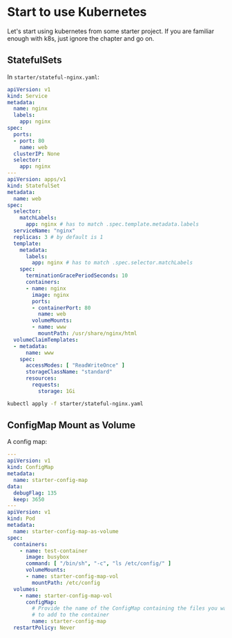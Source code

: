 # Start to use Kubernetes

Let's start using kubernetes from some starter project. If you are familiar enough with k8s, just ignore the chapter and go on.

## StatefulSets

In `starter/stateful-nginx.yaml`:

```yaml
apiVersion: v1
kind: Service
metadata:
  name: nginx
  labels:
    app: nginx
spec:
  ports:
  - port: 80
    name: web
  clusterIP: None
  selector:
    app: nginx
---
apiVersion: apps/v1
kind: StatefulSet
metadata:
  name: web
spec:
  selector:
    matchLabels:
      app: nginx # has to match .spec.template.metadata.labels
  serviceName: "nginx"
  replicas: 3 # by default is 1
  template:
    metadata:
      labels:
        app: nginx # has to match .spec.selector.matchLabels
    spec:
      terminationGracePeriodSeconds: 10
      containers:
      - name: nginx
        image: nginx
        ports:
        - containerPort: 80
          name: web
        volumeMounts:
        - name: www
          mountPath: /usr/share/nginx/html
  volumeClaimTemplates:
  - metadata:
      name: www
    spec:
      accessModes: [ "ReadWriteOnce" ]
      storageClassName: "standard"
      resources:
        requests:
          storage: 1Gi
```

```sh
kubectl apply -f starter/stateful-nginx.yaml
```

## ConfigMap Mount as Volume

A config map:

```yaml
---
apiVersion: v1
kind: ConfigMap
metadata:
  name: starter-config-map
data:
  debugFlag: 135
  keep: 3650
---
apiVersion: v1
kind: Pod
metadata:
  name: starter-config-map-as-volume
spec:
  containers:
    - name: test-container
      image: busybox
      command: [ "/bin/sh", "-c", "ls /etc/config/" ]
      volumeMounts:
      - name: starter-config-map-vol
        mountPath: /etc/config
  volumes:
    - name: starter-config-map-vol
      configMap:
        # Provide the name of the ConfigMap containing the files you want
        # to add to the container
        name: starter-config-map
  restartPolicy: Never
```
